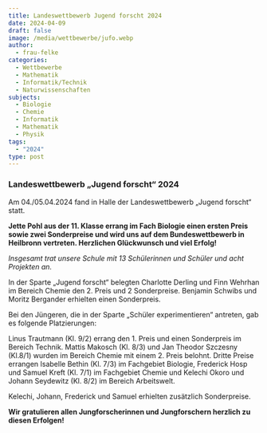 ```yaml
---
title: Landeswettbewerb Jugend forscht 2024
date: 2024-04-09
draft: false
image: /media/wettbewerbe/jufo.webp
author:
  - frau-felke
categories:
  - Wettbewerbe
  - Mathematik
  - Informatik/Technik
  - Naturwissenschaften
subjects:
  - Biologie
  - Chemie
  - Informatik
  - Mathematik
  - Physik
tags:
  - "2024"
type: post
---
```

### Landeswettbewerb „Jugend forscht“ 2024

Am 04./05.04.2024 fand in Halle der Landeswettbewerb „Jugend forscht“ statt.

**Jette Pohl aus der 11. Klasse errang im Fach Biologie einen ersten Preis sowie zwei Sonderpreise und wird uns auf dem Bundeswettbewerb in Heilbronn vertreten. Herzlichen Glückwunsch und viel Erfolg!**

_Insgesamt trat unsere Schule mit 13 Schülerinnen und Schüler und acht Projekten an._

In der Sparte „Jugend forscht“ belegten Charlotte Derling und Finn Wehrhan im Bereich Chemie den 2. Preis und 2 Sonderpreise. Benjamin Schwibs und Moritz Bergander erhielten einen Sonderpreis.

Bei den Jüngeren, die in der Sparte „Schüler experimentieren“ antreten, gab es folgende Platzierungen:

Linus Trautmann (Kl. 9/2) errang den 1. Preis und einen Sonderpreis im Bereich Technik. Mattis Makosch (Kl. 8/3) und Jan Theodor Szczesny (Kl.8/1) wurden im Bereich Chemie mit einem 2. Preis belohnt. Dritte Preise errangen Isabelle Bethin (Kl. 7/3) im Fachgebiet Biologie, Frederick Hosp und Samuel Kreft (Kl. 7/1) im Fachgebiet Chemie und Kelechi Okoro und Johann Seydewitz (Kl. 8/2) im Bereich Arbeitswelt.

Kelechi, Johann, Frederick und Samuel erhielten zusätzlich Sonderpreise.

**Wir gratulieren allen Jungforscherinnen und Jungforschern herzlich zu diesen Erfolgen!**




